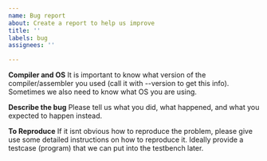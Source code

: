```yaml
---
name: Bug report
about: Create a report to help us improve
title: ''
labels: bug
assignees: ''

---
```

**Compiler and OS**
It is important to know what version of the compiler/assembler you used (call it with --version to get this info). Sometimes we also need to know what OS you are using.

**Describe the bug**
Please tell us what you did, what happened, and what you expected to happen instead.

**To Reproduce**
If it isnt obvious how to reproduce the problem, please give use some detailed instructions on how to reproduce it. Ideally provide a testcase (program) that we can put into the testbench later.
